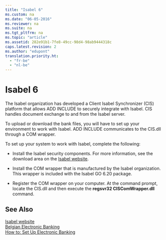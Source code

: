 ```yaml
---
title: "Isabel 6"
ms.custom: na
ms.date: "06-05-2016"
ms.reviewer: na
ms.suite: na
ms.tgt_pltfrm: na
ms.topic: "article"
ms.assetid: 282e91b1-7fe8-49cc-98d4-98ab9444318c
caps.latest.revision: 2
ms.author: "edupont"
translation.priority.ht: 
  - "fr-be"
  - "nl-be"
---
```

# Isabel 6
The Isabel organization has developed a Client Isabel Synchronizer \(CIS\) platform that allows ADD INCLUDE<!--[!INCLUDE[navnow](../../ApplicationDesign/includes/navnow_md.md)]--> to securely integrate with Isabel. CIS handles document exchange to and from the Isabel server.  
  
 To upload or download the bank files, you will have to set up your environment to work with Isabel. ADD INCLUDE<!--[!INCLUDE[navnow](../../ApplicationDesign/includes/navnow_md.md)]--> communicates to the CIS.dll through a COM wrapper.  
  
 To set up your system to work with Isabel, complete the following:  
  
-   Install the Isabel security components. For more information, see the download area on the [Isabel website](http://go.microsoft.com/fwlink/?LinkId=210323).  
  
-   Install the COM wrapper that is manufactured by the Isabel organization. This wrapper is included with the Isabel GO 6.20 package.  
  
-   Register the COM wrapper on your computer. At the command prompt, locate the CIS.dll and then execute the **regsvr32 CISComWrapper.dll** command.  
  
## See Also  
 [Isabel website](http://go.microsoft.com/fwlink/?LinkId=210323)   
 [Belgian Electronic Banking](../../LocalFunctionalityForMicrosoftDynamicsNav2016/Belgium/belgian-electronic-banking.md)   
 [How to: Set Up Electronic Banking](../../LocalFunctionalityForMicrosoftDynamicsNav2016/Belgium/how-to-set-up-electronic-banking.md)